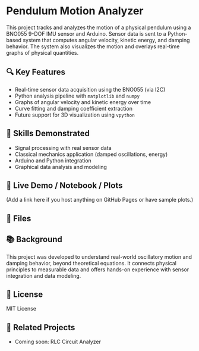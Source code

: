 # Pendulum Motion Analyzer

This project tracks and analyzes the motion of a physical pendulum using a BNO055 9-DOF IMU sensor and Arduino. Sensor data is sent to a Python-based system that computes angular velocity, kinetic energy, and damping behavior. The system also visualizes the motion and overlays real-time graphs of physical quantities.

## 🔍 Key Features
- Real-time sensor data acquisition using the BNO055 (via I2C)
- Python analysis pipeline with `matplotlib` and `numpy`
- Graphs of angular velocity and kinetic energy over time
- Curve fitting and damping coefficient extraction
- Future support for 3D visualization using `vpython`

## 🧪 Skills Demonstrated
- Signal processing with real sensor data
- Classical mechanics application (damped oscillations, energy)
- Arduino and Python integration
- Graphical data analysis and modeling

## 🔗 Live Demo / Notebook / Plots
(Add a link here if you host anything on GitHub Pages or have sample plots.)

## 📁 Files

## 📚 Background
This project was developed to understand real-world oscillatory motion and damping behavior, beyond theoretical equations. It connects physical principles to measurable data and offers hands-on experience with sensor integration and data modeling.

## 📜 License
MIT License

## 🔗 Related Projects
- Coming soon: RLC Circuit Analyzer

